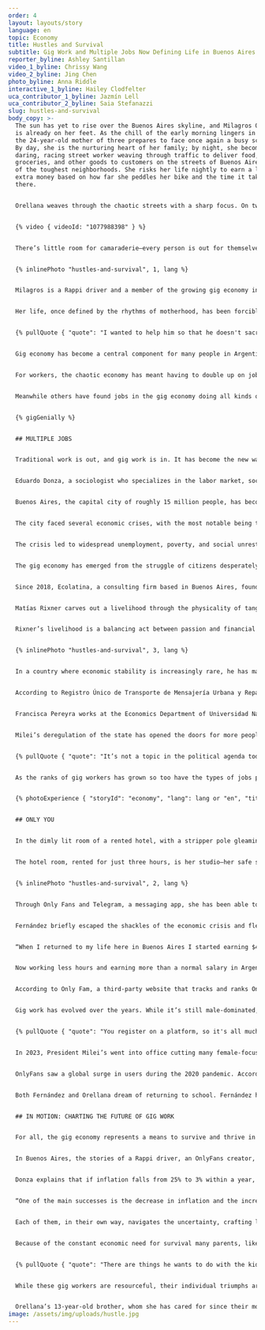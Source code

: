 ```yaml
---
order: 4
layout: layouts/story
language: en
topic: Economy
title: Hustles and Survival
subtitle: Gig Work and Multiple Jobs Now Defining Life in Buenos Aires
reporter_byline: Ashley Santillan
video_1_byline: Chrissy Wang
video_2_byline: Jing Chen
photo_byline: Anna Riddle
interactive_1_byline: Hailey Clodfelter
uca_contributor_1_byline: Jazmín Lell
uca_contributor_2_byline: Saia Stefanazzi
slug: hustles-and-survival
body_copy: >-
  The sun has yet to rise over the Buenos Aires skyline, and Milagros Orellana
  is already on her feet. As the chill of the early morning lingers in the air,
  the 24-year-old mother of three prepares to face once again a busy schedule.
  By day, she is the nurturing heart of her family; by night, she becomes a
  daring, racing street worker weaving through traffic to deliver food,
  groceries, and other goods to customers on the streets of Buenos Aires in some
  of the toughest neighborhoods. She risks her life nightly to earn a little
  extra money based on how far she peddles her bike and the time it takes to get
  there.  


  Orellana weaves through the chaotic streets with a sharp focus. On two wheels, she’s part of a fierce, unforgiving world where survival depends on quick reflexes and cold determination. As a woman in a male-dominated gig, she faces a constant push-and-pull dynamic; men, often dismissive of her presence, see her as competition, while other women eye her with distrust, resenting her for working alongside men in this gritty, high-stress environment. 


  {% video { videoId: "1077988398" } %}


  There’s little room for camaraderie—every person is out for themselves. With the pressure mounting from all sides, Orellana has learned to keep her guard up and her eyes always scanning the road. With each shift, she pushes through exhaustion, balancing the weight of her children's needs with the demands of an unforgiving gig economy. The clock is her constant enemy, as she races against time, each delivery another small victory in the ongoing struggle for her family’s survival. 


  {% inlinePhoto "hustles-and-survival", 1, lang %}


  Milagros is a Rappi driver and a member of the growing gig economy in Argentina as people take on multiple jobs just to survive. For Orellana, her resilience comes back to her main purpose, motherhood. 


  Her life, once defined by the rhythms of motherhood, has been forcibly rewritten by the economic turmoil that has swept through Argentina. Until recently, her husband’s steady income was enough to support their family. But as the country’s financial instability deepens, what was once a stable foundation has crumbled, leaving Orellana with no choice but to step into the world of food delivery. 


  {% pullQuote { "quote": "I wanted to help him so that he doesn't sacrifice himself or kill himself so much, I decided to start working.", "attribution": "Milagros Orellana", "role": "Rappi driver" } %}


  Gig economy has become a central component for many people in Argentina to survive the economic crisis that has been haunting the country for over 100 years. And now with the new president imposing austerity measures to control the economy the ranks of the gig economy workers are swelling adding to the chaos and competition for extra money. It remains to be seen whether President Javier Milei’s cuts can create a more stable economy or not. 


  For workers, the chaotic economy has meant having to double up on jobs in the gig economy. But for some gig workers the introduction of Milei has meant fewer regulations on how they do business and garnered their support for his style of governance. 


  Meanwhile others have found jobs in the gig economy doing all kinds of work just to make ends meet. Some have become Uber drivers, others providing tourists lessons in Tango, and many women have found doing OnlyFans work the best way to make extra money. People are waiting to see if Milei’s austerity measures will stabilize the economy and families like Orellana can return to a two-income household or whether the gig economy is here to stay and become a new normal for Argentina. 


  {% gigGenially %}


  ## MULTIPLE JOBS 


  Traditional work is out, and gig work is in. It has become the new way for society to earn a means of living. 


  Eduardo Donza, a sociologist who specializes in the labor market, social inequality and poverty, says, “the inflationary crisis that Argentina has suffered for many decades is not a new problem in Argentina.” He is part of the Social Debt Observatory of the Catholic University of Argentina, and a professor at the University of Buenos Aires. 


  Buenos Aires, the capital city of roughly 15 million people, has become a place compelled to confront the constant challenges of an ever-changing economic landscape like many other cities around the world.


  The city faced several economic crises, with the most notable being the 1998–2002 financial collapse, triggered by massive debt, economic mismanagement, and a currency peg to the US dollar. 


  The crisis led to widespread unemployment, poverty, and social unrest, culminating in the 2001 riots and the resignation of President Fernando de la Rúa. Despite recovery in the mid-2000s, the city has continued to experience periodic economic turbulence, marked by inflation and fiscal instability, which have exacerbated social inequalities. 


  The gig economy has emerged from the struggle of citizens desperately forced to adapt, reshaping the workforce in its wake. Specifically, online platforms have become the leading recruiter for gig work. Platforms like Rappi, Airbnb, Uber, and OnlyFans have become integrated daily into Buenos Aires society. 


  Since 2018, Ecolatina, a consulting firm based in Buenos Aires, found that people with multiple jobs rose 25% since 2018. 


  Matías Rixner carves out a livelihood through the physicality of tango and yoga. At 46, the Buenos Aires-based instructor embraces two practices deeply rooted in Argentine culture – offering tango lessons that celebrate the soul of the dance and yoga sessions that provide calm amid chaos. His dual roles reflect the broader trend in Argentina's gig economy, where tradition and adaptability intersect to meet economic demands. 


  Rixner’s livelihood is a balancing act between passion and financial uncertainty. “I never know how much I’m going to make… sometimes I’m worried, but it always goes well for me,” he says.


  {% inlinePhoto "hustles-and-survival", 3, lang %}


  In a country where economic stability is increasingly rare, he has managed to carve out a path by teaching others not only how to move, but how to reconnect – with their bodies, their breath, and the constant flux of life in Buenos Aires. 


  According to Registro Único de Transporte de Mensajería Urbana y Reparto a Domicilio(RUTRAMUR), there are at least 20,000 gig workers in Buenos Aires alone. However, because of the informality of gig work it is hard to collect exact numbers.  


  Francisca Pereyra works at the Economics Department of Universidad Nacional General Sarmiento (Argentina), focusing on work, gender, and the platform economy. Over the past five years, she has led projects examining the experiences, opportunities, and challenges faced by low-income women due to the rise of digital labor platforms in Argentina. She said that gig work increased during the pandemic and that everything that was delivery activity grew even more because it became an essential service. Today, people rely on delivery for convenience. 


  Milei’s deregulation of the state has opened the doors for more people to work in the gig economy, doubling up their jobs like Orellana’s family and changing how family’s function. 


  {% pullQuote { "quote": "It’s not a topic in the political agenda today, unfortunately from what we understand this president doesn’t believe in the regulation of the state.", "attribution": "Francisca Pereyra" } %}


  As the ranks of gig workers has grown so too have the types of jobs people are jumping into for more money. Many women find themselves restricted from some gig jobs like food delivery with its male dominated culture and bare-knuckled competition and pushed towards sex work where money can bring big rewards. 


  {% photoExperience { "storyId": "economy", "lang": lang or "en", "title": "In the Rhythm of Enough" } %}


  ## ONLY YOU


  In the dimly lit room of a rented hotel, with a stripper pole gleaming under neon lights and a bathtub in the middle of the room that promises to become the backdrop of another sensual scene, 23-year-old Marisol Fernández, sets up her camera. A quick check of her phone reminds her why she’s there: the demand for exotic content on OnlyFans has been her lifeline in a country that was unraveling at the seams. With Argentina's economic crisis tightening its grip, Fernández and many women like her, left behind the hustle of traditional work and turned to the gig economy, where their body, confidence, and creativity are their greatest assets. 


  The hotel room, rented for just three hours, is her studio—her safe space to perform, create, and, most importantly, survive in a financial landscape that offers few options for young women like her. As the country grapples with inflation and unemployment, Fernández’s world now revolves around the precarious balance between her online persona and the unpredictable market she’s learned to navigate—one click at a time.


  {% inlinePhoto "hustles-and-survival", 2, lang %}


  Through Only Fans and Telegram, a messaging app, she has been able to survive. Her increased platform has also been able to get her a “sugar daddy,” which is typically an older man who gives gifts or money for a younger woman’s company and sometimes sex work. She sees him and spends a day with him during the week in exchange for up to $300 USD, which is about $323,000 in Argentine pesos. Only knowing him for five months, he has gifted her many things like jewelry, handbags, shoes, and expensive perfumes.  


  Fernández briefly escaped the shackles of the economic crisis and fled to Mexico for love and a better life. After a year, she was stunned when she found herself back in Buenos Aires and had returned back to her home country only to be welcomed by an even worse economic state then before.  


  “When I returned to my life here in Buenos Aires I started earning $400, $500 US dollars And I decided to open the Only Fans. I started generating more income, like in the first months $800 to $1000.”


  Now working less hours and earning more than a normal salary in Argentina, Fernández says, “I have more free time to go out with my friends, travel, do what I like, and I don't have to ask permission from anyone, no boss, no work license, or even wait until I have holidays to be able to do what I really like.”


  According to Only Fam, a third-party website that tracks and ranks OnlyFans creators based on various metrics like popularity, subscriber count (if available), earnings estimates, and content type, logs that there are roughly 5,322 OnlyFans creators based in Argentina, 1,399 alone based in Buenos Aires. However, the number can potentially be four to five times higher as many creators don’t disclose their locations. 


  Gig work has evolved over the years. While it’s still male-dominated, more women are now entering the field. 


  {% pullQuote { "quote": "You register on a platform, so it's all much more anonymous, more impersonal, and that encouraged many women to try their luck.", "attribution": "Francisca Pereyra" } %}


  In 2023, President Milei’s went into office cutting many female-focused programs, like the Ministry of Women, Gender, and Diversity. Leaving many women with fewer resources—pushing some, like Fernández, toward platforms like OnlyFans for income.


  OnlyFans saw a global surge in users during the 2020 pandemic. According to UpMarket, an investment platform, in 2023, creator growth outpaced fans, rising 29.4% year-over-year compared to a 27.7% increase in subscribers. 


  Both Fernández and Orellana dream of returning to school. Fernández hopes to resume her university studies in psychology, while Orellana aims to finish high school and eventually pursue a degree in mathematics. However, for now, Fernández and thousands of other women shape their reality through the content they create on OnlyFans, where their identity, income, and aspirations are closely tied. Meanwhile, Orellana and other Rappi drivers' realities revolve around the fast-paced demands of their deliveries.


  ## IN MOTION: CHARTING THE FUTURE OF GIG WORK 


  For all, the gig economy represents a means to survive and thrive in a country where traditional jobs are increasingly difficult to secure, and gig work has become a vital lifeline in Argentina.


  In Buenos Aires, the stories of a Rappi driver, an OnlyFans creator, and a tango and yoga instructor paint a vivid picture of the gig economy that has taken root amid the country’s ongoing economic struggles. 


  Donza explains that if inflation falls from 25% to 3% within a year, it would mark significant success for any government. He says this is the Milei administration’s strongest indicator of economic stability and a key factor in its growing public support.


  “One of the main successes is the decrease in inflation and the increase in prices,” says Donza. 


  Each of them, in their own way, navigates the uncertainty, crafting livelihoods through flexibility and adaptability, relying on platforms that offer both opportunities and risks. But as they hustle to survive, the weight of Argentina’s economic crisis looms large, a crisis that continues to leave millions grappling with inflation, unemployment, and instability. 


  Because of the constant economic need for survival many parents, like Orellana and her husband, are forced to miss chapters in their children’s lives.  


  {% pullQuote { "quote": "There are things he wants to do with the kids, and he can't because he's working. And there are things I want to do with my children, and I can't because I'm working. So, both of us are losing things because of our children. We both understand that if we don't work, we don't have money to buy things for our children.", "attribution": "Milagros Orellana" } %}


  While these gig workers are resourceful, their individual triumphs are mere patches in a much larger fabric of systemic challenges. As they chase financial stability, the question remains: can the country ever resolve this crisis, or is survival in the gig economy the new normal for generations to come?


  Orellana’s 13-year-old brother, whom she has cared for since their mother’s death, represents the future of gig work. Juggling school and teenage life, he also works as a Rappi driver, navigating the same streets and traffic that his sister faces.
image: /assets/img/uploads/hustle.jpg
---
```

